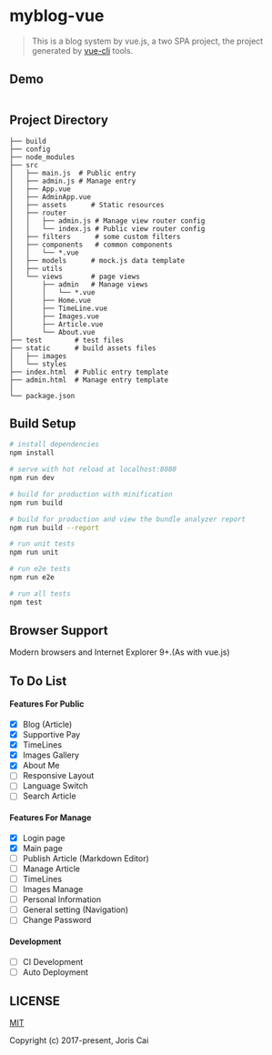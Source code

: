 # myblog-vue

> This is a blog system by vue.js, a two SPA project, the project generated by [vue-cli](https://github.com/vuejs/vue-cli)  tools.

## Demo

![]()

## Project Directory 

``` 
├── build
├── config
├── node_modules
├── src
│   ├── main.js	 # Public entry
│   ├── admin.js # Manage entry
│   ├── App.vue
│   ├── AdminApp.vue
│   ├── assets		# Static resources
│   ├── router
│   │   ├── admin.js # Manage view router config
│   │   └── index.js # Public view router config
│   ├── filters 	 # some custom filters
│   ├── components 	 # common components
│   │   └── *.vue
│   ├── models		# mock.js data template
│   ├── utils
│   └── views		# page views
│       ├── admin 	# Manage views
│       │   └── *.vue
│       ├── Home.vue
│       ├── TimeLine.vue
│       ├── Images.vue
│       ├── Article.vue
│       └── About.vue
├── test		# test files
├── static		# build assets files
│   ├── images
│   └── styles
├── index.html 	# Public entry template
├── admin.html	# Manage entry template
│
└── package.json
```

## Build Setup

``` bash
# install dependencies
npm install

# serve with hot reload at localhost:8080
npm run dev

# build for production with minification
npm run build

# build for production and view the bundle analyzer report
npm run build --report

# run unit tests
npm run unit

# run e2e tests
npm run e2e

# run all tests
npm test
```

## Browser Support

Modern browsers and Internet Explorer 9+.(As with vue.js)

## To Do List

####  Features  For Public 

- [x] Blog (Article)
- [x] Supportive Pay
- [x] TimeLines
- [x] Images Gallery
- [x] About Me
- [ ] Responsive Layout
- [ ] Language Switch
- [ ] Search Article

#### Features  For Manage

- [x] Login page
- [x] Main page
- [ ] Publish Article (Markdown Editor)
- [ ] Manage Article
- [ ] TimeLines
- [ ] Images Manage
- [ ] Personal Information
- [ ] General setting (Navigation)
- [ ] Change Password

#### Development

- [ ] CI Development
- [ ] Auto Deployment

## LICENSE

[MIT](https://opensource.org/licenses/MIT)

Copyright (c) 2017-present, Joris Cai